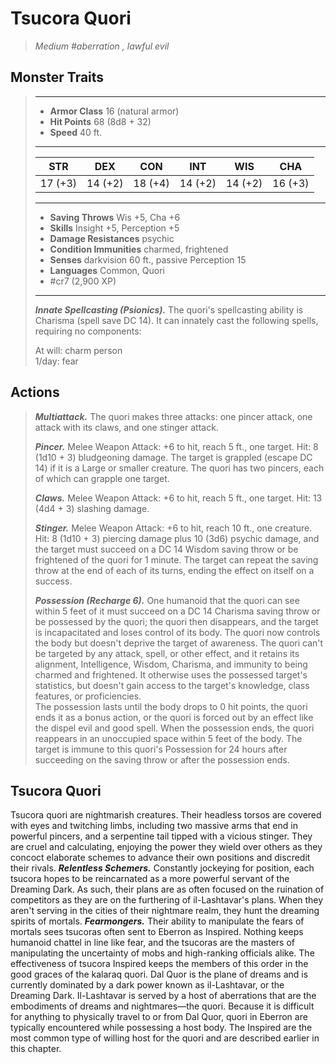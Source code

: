 # Tsucora Quori
>*Medium #aberration , lawful evil*
## Monster Traits
>___
>- **Armor Class** 16 (natural armor)
>- **Hit Points** 68 (8d8 + 32)
>- **Speed** 40 ft.
>___
>|STR|DEX|CON|INT|WIS|CHA|
>|:---:|:---:|:---:|:---:|:---:|:---:|
>|17 (+3)|14 (+2)|18 (+4)|14 (+2)|14 (+2)|16 (+3)|
>___
>- **Saving Throws** Wis +5, Cha +6
>- **Skills** Insight +5, Perception +5
>- **Damage Resistances** psychic
>- **Condition Immunities** charmed, frightened
>- **Senses** darkvision 60 ft., passive Perception 15
>- **Languages** Common, Quori
>- #cr7 (2,900 XP)
>___
>***Innate Spellcasting (Psionics).*** The quori's spellcasting ability is Charisma (spell save DC 14). It can innately cast the following spells, requiring no components:  
>
>At will: charm person  
>1/day: fear  
>
## Actions
>***Multiattack.*** The quori makes three attacks: one pincer attack, one attack with its claws, and one stinger attack.  
>
>***Pincer.*** Melee Weapon Attack: +6 to hit, reach 5 ft., one target. Hit: 8 (1d10 + 3) bludgeoning damage. The target is grappled (escape DC 14) if it is a Large or smaller creature. The quori has two pincers, each of which can grapple one target.  
>
>***Claws.*** Melee Weapon Attack: +6 to hit, reach 5 ft., one target. Hit: 13 (4d4 + 3) slashing damage.  
>
>***Stinger.*** Melee Weapon Attack: +6 to hit, reach 10 ft., one creature. Hit: 8 (1d10 + 3) piercing damage plus 10 (3d6) psychic damage, and the target must succeed on a DC 14 Wisdom saving throw or be frightened of the quori for 1 minute. The target can repeat the saving throw at the end of each of its turns, ending the effect on itself on a success.  
>
>***Possession (Recharge 6).*** One humanoid that the quori can see within 5 feet of it must succeed on a DC 14 Charisma saving throw or be possessed by the quori; the quori then disappears, and the target is incapacitated and loses control of its body. The quori now controls the body but doesn't deprive the target of awareness. The quori can't be targeted by any attack, spell, or other effect, and it retains its alignment, Intelligence, Wisdom, Charisma, and immunity to being charmed and frightened. It otherwise uses the possessed target's statistics, but doesn't gain access to the target's knowledge, class features, or proficiencies.  
>The possession lasts until the body drops to 0 hit points, the quori ends it as a bonus action, or the quori is forced out by an effect like the dispel evil and good spell. When the possession ends, the quori reappears in an unoccupied space within 5 feet of the body. The target is immune to this quori's Possession for 24 hours after succeeding on the saving throw or after the possession ends.
## Tsucora Quori
Tsucora quori are nightmarish creatures. Their headless torsos are covered with eyes and twitching limbs, including two massive arms that end in powerful pincers, and a serpentine tail tipped with a vicious stinger. They are cruel and calculating, enjoying the power they wield over others as they concoct elaborate schemes to advance their own positions and discredit their rivals.
***Relentless Schemers.*** Constantly jockeying for position, each tsucora hopes to be reincarnated as a more powerful servant of the Dreaming Dark. As such, their plans are as often focused on the ruination of competitors as they are on the furthering of il-Lashtavar's plans. When they aren't serving in the cities of their nightmare realm, they hunt the dreaming spirits of mortals.
***Fearmongers.*** Their ability to manipulate the fears of mortals sees tsucoras often sent to Eberron as Inspired. Nothing keeps humanoid chattel in line like fear, and the tsucoras are the masters of manipulating the uncertainty of mobs and high-ranking officials alike. The effectiveness of tsucora Inspired keeps the members of this order in the good graces of the kalaraq quori.
Dal Quor is the plane of dreams and is currently dominated by a dark power known as il-Lashtavar, or the Dreaming Dark. Il-Lashtavar is served by a host of aberrations that are the embodiments of dreams and nightmares—the quori. Because it is difficult for anything to physically travel to or from Dal Quor, quori in Eberron are typically encountered while possessing a host body. The Inspired are the most common type of willing host for the quori and are described earlier in this chapter.
